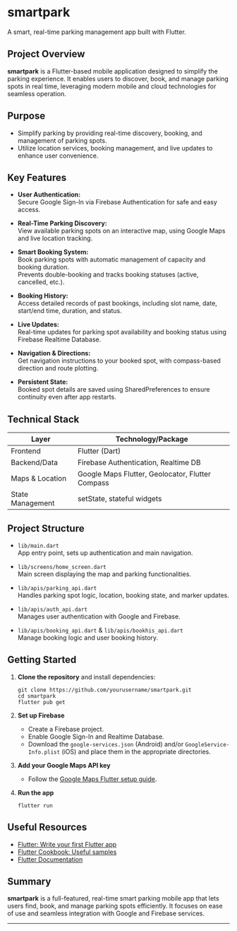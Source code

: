 # smartpark

A smart, real-time parking management app built with Flutter.

## Project Overview

**smartpark** is a Flutter-based mobile application designed to simplify the parking experience. It enables users to discover, book, and manage parking spots in real time, leveraging modern mobile and cloud technologies for seamless operation.

## Purpose

- Simplify parking by providing real-time discovery, booking, and management of parking spots.
- Utilize location services, booking management, and live updates to enhance user convenience.

## Key Features

- **User Authentication:**  
  Secure Google Sign-In via Firebase Authentication for safe and easy access.

- **Real-Time Parking Discovery:**  
  View available parking spots on an interactive map, using Google Maps and live location tracking.

- **Smart Booking System:**  
  Book parking spots with automatic management of capacity and booking duration.  
  Prevents double-booking and tracks booking statuses (active, cancelled, etc.).

- **Booking History:**  
  Access detailed records of past bookings, including slot name, date, start/end time, duration, and status.

- **Live Updates:**  
  Real-time updates for parking spot availability and booking status using Firebase Realtime Database.

- **Navigation & Directions:**  
  Get navigation instructions to your booked spot, with compass-based direction and route plotting.

- **Persistent State:**  
  Booked spot details are saved using SharedPreferences to ensure continuity even after app restarts.

## Technical Stack

| Layer            | Technology/Package                    |
|------------------|--------------------------------------|
| Frontend         | Flutter (Dart)                       |
| Backend/Data     | Firebase Authentication, Realtime DB |
| Maps & Location  | Google Maps Flutter, Geolocator, Flutter Compass |
| State Management | setState, stateful widgets           |

## Project Structure

- `lib/main.dart`  
  App entry point, sets up authentication and main navigation.

- `lib/screens/home_screen.dart`  
  Main screen displaying the map and parking functionalities.

- `lib/apis/parking_api.dart`  
  Handles parking spot logic, location, booking state, and marker updates.

- `lib/apis/auth_api.dart`  
  Manages user authentication with Google and Firebase.

- `lib/apis/booking_api.dart` & `lib/apis/bookhis_api.dart`  
  Manage booking logic and user booking history.

## Getting Started

1. **Clone the repository** and install dependencies:
    ```
    git clone https://github.com/yourusername/smartpark.git
    cd smartpark
    flutter pub get
    ```
2. **Set up Firebase**  
   - Create a Firebase project.
   - Enable Google Sign-In and Realtime Database.
   - Download the `google-services.json` (Android) and/or `GoogleService-Info.plist` (iOS) and place them in the appropriate directories.

3. **Add your Google Maps API key**  
   - Follow the [Google Maps Flutter setup guide](https://pub.dev/packages/google_maps_flutter).

4. **Run the app**  
    ```
    flutter run
    ```

## Useful Resources

- [Flutter: Write your first Flutter app](https://docs.flutter.dev/get-started/codelab)
- [Flutter Cookbook: Useful samples](https://docs.flutter.dev/cookbook)
- [Flutter Documentation](https://docs.flutter.dev/)

## Summary

**smartpark** is a full-featured, real-time smart parking mobile app that lets users find, book, and manage parking spots efficiently. It focuses on ease of use and seamless integration with Google and Firebase services.

---
